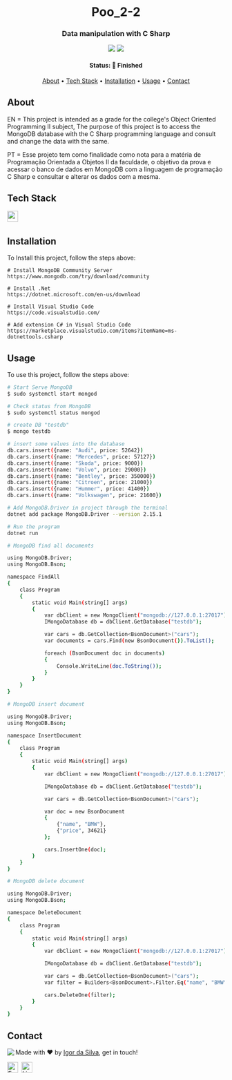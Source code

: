 <h1 align="center">
	Poo_2-2
</h1>

<h3 align="center">
	Data manipulation with C Sharp
</h3>

<p align="center">
	<img src="https://img.shields.io/badge/PRs-welcome-brightgreen.svg?style=flat-square"/>
	<img src="https://img.shields.io/github/languages/count/IgorSilvaMedeiros/poo_2-2?color=green"/>
</p>

<h4 align="center">
	Status: 🚀 Finished
</h4>

<p align="center">
	<a href="#about">About</a> •
	<a href="#tech-stack">Tech Stack</a> •
	<a href="#installation">Installation</a> •
	<a href="#usage">Usage</a> • 
	<a href="#contact">Contact</a> 
</p>

## About
EN = This project is intended as a grade for the college's Object Oriented Programming II subject, The purpose of this project is to access the MongoDB database with the C Sharp programming language and consult and change the data with the same.

PT = Esse projeto tem como finalidade como nota para a matéria de Programação Orientada a Objetos II da faculdade, o objetivo da prova e acessar o banco de dados em MongoDB com a linguagem de programação C Sharp e consultar e alterar os dados com a mesma.

## Tech Stack
<img src="https://img.shields.io/badge/Csharp-05122A?style=flat&logo=csharp" alt="csharp Badge" height="25">&nbsp;

## Installation
To Install this project, follow the steps above:
```
# Install MongoDB Community Server
https://www.mongodb.com/try/download/community

# Install .Net
https://dotnet.microsoft.com/en-us/download

# Install Visual Studio Code
https://code.visualstudio.com/

# Add extension C# in Visual Studio Code
https://marketplace.visualstudio.com/items?itemName=ms-dotnettools.csharp
```

## Usage
To use this project, follow the steps above:
```bash
# Start Serve MongoDB
$ sudo systemctl start mongod

# Check status from MongoDB
$ sudo systemctl status mongod

# create DB "testdb"
$ mongo testdb

# insert some values ​​into the database
db.cars.insert({name: "Audi", price: 52642})
db.cars.insert({name: "Mercedes", price: 57127})
db.cars.insert({name: "Skoda", price: 9000})
db.cars.insert({name: "Volvo", price: 29000})
db.cars.insert({name: "Bentley", price: 350000})
db.cars.insert({name: "Citroen", price: 21000})
db.cars.insert({name: "Hummer", price: 41400})
db.cars.insert({name: "Volkswagen", price: 21600})

# Add MongoDB.Driver in project through the terminal
dotnet add package MongoDB.Driver --version 2.15.1

# Run the program
dotnet run

# MongoDB find all documents

using MongoDB.Driver;
using MongoDB.Bson;

namespace FindAll
{
    class Program
    {
        static void Main(string[] args)
        {
            var dbClient = new MongoClient("mongodb://127.0.0.1:27017");
            IMongoDatabase db = dbClient.GetDatabase("testdb");

            var cars = db.GetCollection<BsonDocument>("cars");
            var documents = cars.Find(new BsonDocument()).ToList();

            foreach (BsonDocument doc in documents)
            {
                Console.WriteLine(doc.ToString());
            }
        }
    }
}

# MongoDB insert document

using MongoDB.Driver;
using MongoDB.Bson;

namespace InsertDocument
{
    class Program
    {
        static void Main(string[] args)
        {
            var dbClient = new MongoClient("mongodb://127.0.0.1:27017");

            IMongoDatabase db = dbClient.GetDatabase("testdb");

            var cars = db.GetCollection<BsonDocument>("cars");

            var doc = new BsonDocument
            {
                {"name", "BMW"},
                {"price", 34621}
            };

            cars.InsertOne(doc);
        }
    }
}

# MongoDB delete document

using MongoDB.Driver;
using MongoDB.Bson;

namespace DeleteDocument
{
    class Program
    {
        static void Main(string[] args)
        {
            var dbClient = new MongoClient("mongodb://127.0.0.1:27017");

            IMongoDatabase db = dbClient.GetDatabase("testdb");

            var cars = db.GetCollection<BsonDocument>("cars");
            var filter = Builders<BsonDocument>.Filter.Eq("name", "BMW");

            cars.DeleteOne(filter);
        }
    }
}

```

## Contact
<img align="left" src="https://avatars.githubusercontent.com/IgorSilvaMedeiros?size=100">

Made with ❤️ by [Igor da Silva](https://github.com/IgorSilvaMedeiros), get in touch!

<a href="mailto:igoratendimento@outlook.com.br" target="_blank"><img src="https://img.shields.io/badge/Email-D14836?style=flat&logo=gmail&logoColor=white" alt="Email Badge" height="25"></a>&nbsp;
<a href="https://www.linkedin.com/in/igor-da-silva-medeiros/" target="_blank"><img src="https://img.shields.io/badge/Linkedin-0077B5?style=flat&logo=linkedin&logoColor=white" alt="LinkedIn Badge" height="25"></a>&nbsp;

<br clear="left"/>
